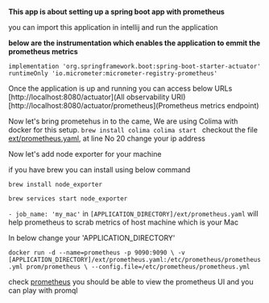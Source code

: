 **This app is about setting up a spring boot app with prometheus**

you can import this application in intellij and run the application

**below are the instrumentation which enables the application to emmit the prometheus metrics**

`implementation 'org.springframework.boot:spring-boot-starter-actuator'
runtimeOnly 'io.micrometer:micrometer-registry-prometheus'`

Once the application is up and running you can access below URLs
[http://localhost:8080/actuator](All observability URI)
[http://localhost:8080/actuator/prometheus](Prometheus metrics endpoint)

Now let's bring prometehus in to the came, We are using Colima with docker for this setup.
`brew install colima
colima start
`
checkout the file [ext/prometheus.yaml](prometheus.yaml), at line No 20 change your ip address

Now let's add node exporter for your machine

if you have brew you can install using below command

`brew install node_exporter`  

`brew services start node_exporter`


` - job_name: 'my_mac' ` in `[APPLICATION_DIRECTORY]/ext/prometheus.yaml` will help prometheus to scrab metrics of host machine which is your Mac


In below change your 'APPLICATION_DIRECTORY'

`docker run -d --name=prometheus -p 9090:9090 \
-v [APPLICATION_DIRECTORY]/ext/prometheus.yaml:/etc/prometheus/prometheus.yml prom/prometheus \
--config.file=/etc/prometheus/prometheus.yml`

check [prometheus](http://localhost:9090/graph) you should be able to view the prometheus UI and you can play with promql
